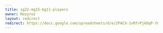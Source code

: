 ```yaml
---
title: sg22-mg15-bg11-players
owner: Rozyroz
layout: redirect
redirect: https://docs.google.com/spreadsheets/d/e/2PACX-1vRfrPjkOqP-Y82cFg8pEm3Ya188p6KFwvtasMw5kM4MHjPbVnG1ir3OYTLrqGfj_Io7lsXvU0mU8tpq/pubhtml
---
```

